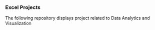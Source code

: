 ### Excel Projects

The following repository displays project related to Data Analytics and Visualization
